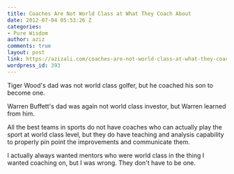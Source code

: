 ```yaml
---
title: Coaches Are Not World Class at What They Coach About
date: 2012-07-04 05:53:26 Z
categories:
- Pure Wisdom
author: aziz
comments: true
layout: post
link: https://azizali.com/coaches-are-not-world-class-at-what-they-coach-about/
wordpress_id: 393
---
```


Tiger Wood's dad was not world class golfer, but he coached his son to become one.

Warren Buffett's dad was again not world class investor, but Warren learned from him.

All the best teams in sports do not have coaches who can actually play the sport at world class level, but they do have teaching and analysis capability to properly pin point the improvements and communicate them.

I actually always wanted mentors who were world class in the thing I wanted coaching on, but I was wrong. They don't have to be one.
